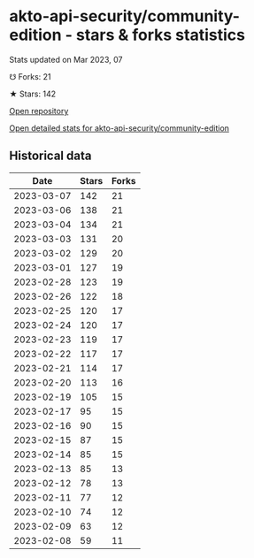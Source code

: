 # akto-api-security/community-edition - stars & forks statistics

Stats updated on Mar 2023, 07

☋ Forks: 21

★ Stars: 142

[Open repository](https://github.com/akto-api-security/community-edition)

[Open detailed stats for akto-api-security/community-edition](https://reviewgithub.com/rep/akto-api-security/community-edition)

## Historical data
| Date | Stars | Forks |
|------|-------|-------|
| 2023-03-07 | 142 | 21 | 
| 2023-03-06 | 138 | 21 | 
| 2023-03-04 | 134 | 21 | 
| 2023-03-03 | 131 | 20 | 
| 2023-03-02 | 129 | 20 | 
| 2023-03-01 | 127 | 19 | 
| 2023-02-28 | 123 | 19 | 
| 2023-02-26 | 122 | 18 | 
| 2023-02-25 | 120 | 17 | 
| 2023-02-24 | 120 | 17 | 
| 2023-02-23 | 119 | 17 | 
| 2023-02-22 | 117 | 17 | 
| 2023-02-21 | 114 | 17 | 
| 2023-02-20 | 113 | 16 | 
| 2023-02-19 | 105 | 15 | 
| 2023-02-17 | 95 | 15 | 
| 2023-02-16 | 90 | 15 | 
| 2023-02-15 | 87 | 15 | 
| 2023-02-14 | 85 | 15 | 
| 2023-02-13 | 85 | 13 | 
| 2023-02-12 | 78 | 13 | 
| 2023-02-11 | 77 | 12 | 
| 2023-02-10 | 74 | 12 | 
| 2023-02-09 | 63 | 12 | 
| 2023-02-08 | 59 | 11 | 

